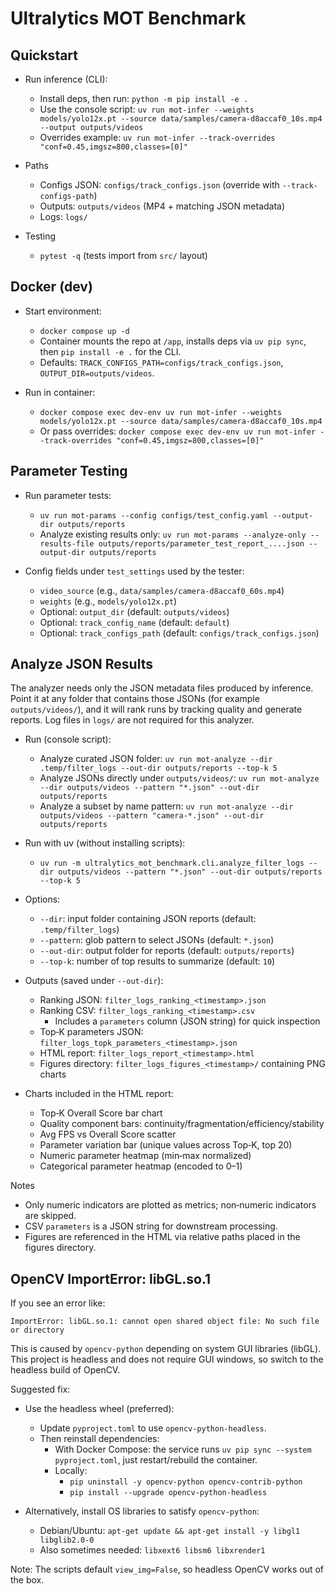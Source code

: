 # Ultralytics MOT Benchmark

## Quickstart

- Run inference (CLI):
  - Install deps, then run: `python -m pip install -e .`
  - Use the console script: `uv run mot-infer --weights models/yolo12x.pt --source data/samples/camera-d8accaf0_10s.mp4 --output outputs/videos`
  - Overrides example: `uv run mot-infer --track-overrides "conf=0.45,imgsz=800,classes=[0]"`

- Paths
  - Configs JSON: `configs/track_configs.json` (override with `--track-configs-path`)
  - Outputs: `outputs/videos` (MP4 + matching JSON metadata)
  - Logs: `logs/`

- Testing
  - `pytest -q` (tests import from `src/` layout)

## Docker (dev)

- Start environment:
  - `docker compose up -d`
  - Container mounts the repo at `/app`, installs deps via `uv pip sync`, then `pip install -e .` for the CLI.
  - Defaults: `TRACK_CONFIGS_PATH=configs/track_configs.json`, `OUTPUT_DIR=outputs/videos`.

- Run in container:
  - `docker compose exec dev-env uv run mot-infer --weights models/yolo12x.pt --source data/samples/camera-d8accaf0_10s.mp4`
  - Or pass overrides: `docker compose exec dev-env uv run mot-infer --track-overrides "conf=0.45,imgsz=800,classes=[0]"`

## Parameter Testing

- Run parameter tests:
  - `uv run mot-params --config configs/test_config.yaml --output-dir outputs/reports`
  - Analyze existing results only: `uv run mot-params --analyze-only --results-file outputs/reports/parameter_test_report_....json --output-dir outputs/reports`

- Config fields under `test_settings` used by the tester:
  - `video_source` (e.g., `data/samples/camera-d8accaf0_60s.mp4`)
  - `weights` (e.g., `models/yolo12x.pt`)
  - Optional: `output_dir` (default: `outputs/videos`)
  - Optional: `track_config_name` (default: `default`)
  - Optional: `track_configs_path` (default: `configs/track_configs.json`)

## Analyze JSON Results

The analyzer needs only the JSON metadata files produced by inference. Point it at any folder that contains those JSONs (for example `outputs/videos/`), and it will rank runs by tracking quality and generate reports. Log files in `logs/` are not required for this analyzer.

- Run (console script):
  - Analyze curated JSON folder: `uv run mot-analyze --dir .temp/filter_logs --out-dir outputs/reports --top-k 5`
  - Analyze JSONs directly under `outputs/videos/`: `uv run mot-analyze --dir outputs/videos --pattern "*.json" --out-dir outputs/reports`
  - Analyze a subset by name pattern: `uv run mot-analyze --dir outputs/videos --pattern "camera-*.json" --out-dir outputs/reports`

- Run with uv (without installing scripts):
  - `uv run -m ultralytics_mot_benchmark.cli.analyze_filter_logs --dir outputs/videos --pattern "*.json" --out-dir outputs/reports --top-k 5`

- Options:
  - `--dir`: input folder containing JSON reports (default: `.temp/filter_logs`)
  - `--pattern`: glob pattern to select JSONs (default: `*.json`)
  - `--out-dir`: output folder for reports (default: `outputs/reports`)
  - `--top-k`: number of top results to summarize (default: `10`)

- Outputs (saved under `--out-dir`):
  - Ranking JSON: `filter_logs_ranking_<timestamp>.json`
  - Ranking CSV: `filter_logs_ranking_<timestamp>.csv`
    - Includes a `parameters` column (JSON string) for quick inspection
  - Top‑K parameters JSON: `filter_logs_topk_parameters_<timestamp>.json`
  - HTML report: `filter_logs_report_<timestamp>.html`
  - Figures directory: `filter_logs_figures_<timestamp>/` containing PNG charts

- Charts included in the HTML report:
  - Top‑K Overall Score bar chart
  - Quality component bars: continuity/fragmentation/efficiency/stability
  - Avg FPS vs Overall Score scatter
  - Parameter variation bar (unique values across Top‑K, top 20)
  - Numeric parameter heatmap (min‑max normalized)
  - Categorical parameter heatmap (encoded to 0–1)

Notes
- Only numeric indicators are plotted as metrics; non‑numeric indicators are skipped.
- CSV `parameters` is a JSON string for downstream processing.
- Figures are referenced in the HTML via relative paths placed in the figures directory.

## OpenCV ImportError: libGL.so.1

If you see an error like:

```
ImportError: libGL.so.1: cannot open shared object file: No such file or directory
```

This is caused by `opencv-python` depending on system GUI libraries (libGL). This
project is headless and does not require GUI windows, so switch to the headless
build of OpenCV.

Suggested fix:

- Use the headless wheel (preferred):
  - Update `pyproject.toml` to use `opencv-python-headless`.
  - Then reinstall dependencies:
    - With Docker Compose: the service runs `uv pip sync --system pyproject.toml`, just restart/rebuild the container.
    - Locally:
      - `pip uninstall -y opencv-python opencv-contrib-python`
      - `pip install --upgrade opencv-python-headless`

- Alternatively, install OS libraries to satisfy `opencv-python`:
  - Debian/Ubuntu: `apt-get update && apt-get install -y libgl1 libglib2.0-0`
  - Also sometimes needed: `libxext6 libsm6 libxrender1`

Note: The scripts default `view_img=False`, so headless OpenCV works out of the box.
